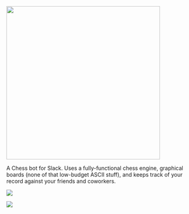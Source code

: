 <img src=http://i.imgur.com/Z3KZf4K.png width=400></img>

A Chess bot for Slack. Uses a fully-functional chess engine, graphical boards (none of that low-budget ASCII stuff), and keeps track of your record against your friends and coworkers.

![](http://i.imgur.com/cDPLZl1.png)

![](http://i.imgur.com/eC0NWDq.png)
